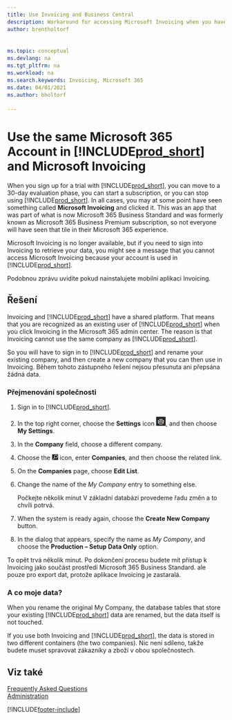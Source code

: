 ```yaml
---
title: Use Invoicing and Business Central
description: Workaround for accessing Microsoft Invoicing when you have signed up for Dynamics 365 Business Central.
author: brentholtorf


ms.topic: conceptual
ms.devlang: na
ms.tgt_pltfrm: na
ms.workload: na
ms.search.keywords: Invoicing, Microsoft 365
ms.date: 04/01/2021
ms.author: bholtorf

---
```

# Use the same Microsoft 365 Account in [!INCLUDE[prod_short](includes/prod_long.md)] and Microsoft Invoicing
When you sign up for a trial with [!INCLUDE[prod_short](includes/prod_short.md)], you can move to a 30-day evaluation phase, you can start a subscription, or you can stop using [!INCLUDE[prod_short](includes/prod_short.md)]. In all cases, you may at some point have seen something called **Microsoft Invoicing** and clicked it. This was an app that was part of what is now Microsoft 365 Business Standard and was formerly known as Microsoft 365 Business Premium subscription, so not everyone will have seen that tile in their Microsoft 365 experience.

Microsoft Invoicing is no longer available, but if you need to sign into Invoicing to retrieve your data, you might see a message that you cannot access Microsoft Invoicing because your account is used in [!INCLUDE[prod_short](includes/prod_short.md)].

Podobnou zprávu uvidíte pokud nainstalujete mobilní aplikaci Invoicing.

## Řešení
Invoicing and [!INCLUDE[prod_short](includes/prod_short.md)] have a shared platform. That means that you are recognized as an existing user of [!INCLUDE[prod_short](includes/prod_short.md)] when you click Invoicing in the Microsoft 365 admin center. The reason is that Invoicing cannot use the same company as [!INCLUDE[prod_short](includes/prod_short.md)].

So you will have to sign in to [!INCLUDE[prod_short](includes/prod_short.md)] and rename your existing company, and then create a new company that you can then use in Invoicing. Během tohoto zástupného řešení nejsou přesunuta ani přepsána žádná data.

### Přejmenování společnosti
1. Sign in to [!INCLUDE[prod_short](includes/prod_short.md)].
2. In the top right corner, choose the **Settings** icon ![Settings.](media/ui-experience/settings_icon_small.png "Settings icon for role center"), and then choose **My Settings**.
3. In the **Company** field, choose a different company.
4. Choose the ![Lightbulb that opens the Tell Me feature.](media/ui-search/search_small.png "Tell me what you want to do") icon, enter **Companies**, and then choose the related link.
5. On the **Companies** page, choose **Edit List**.
6. Change the name of the *My Company* entry to something else.

   Počkejte několik minut V základní databázi provedeme řadu změn a to chvíli potrvá.
7. When the system is ready again, choose the **Create New Company** button.
8. In the dialog that appears, specify the name as *My Company*, and choose the **Production – Setup Data Only** option.

To opět trvá několik minut. Po dokončení procesu budete mít přístup k Invoicing jako součást prostředí Microsoft 365 Business Standard. ale pouze pro export dat, protože aplikace Invoicing je zastaralá.

### A co moje data?
When you rename the original My Company, the database tables that store your existing [!INCLUDE[prod_short](includes/prod_short.md)] data are renamed, but the data itself is not touched.

If you use both Invoicing and [!INCLUDE[prod_short](includes/prod_short.md)], the data is stored in two different containers (the two companies). Nic není sdíleno, takže budete muset spravovat zákazníky a zboží v obou společnostech.

## Viz také
[Frequently Asked Questions](across-faq.yml)  
[Administration](admin-setup-and-administration.md)


[!INCLUDE[footer-include](includes/footer-banner.md)]
